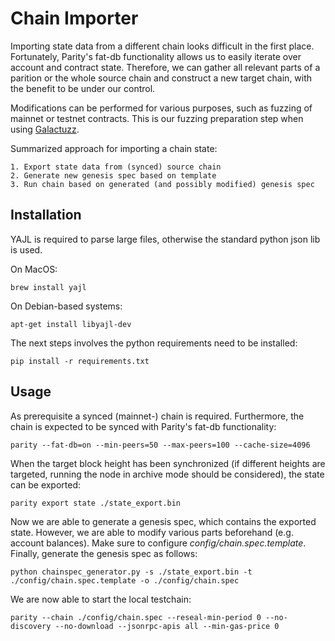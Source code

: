# Chain Importer

Importing state data from a different chain looks difficult in the first place. Fortunately, Parity's fat-db functionality allows us to easily iterate over account and contract state. Therefore, we can gather all relevant parts of a parition or the whole source chain and construct a new target chain, with the benefit to be under our control.

Modifications can be performed for various purposes, such as fuzzing of mainnet or testnet contracts. This is our fuzzing preparation step when using [Galactuzz](https://github.com/Ethermat/galactuzz).


Summarized approach for importing a chain state:

    1. Export state data from (synced) source chain
    2. Generate new genesis spec based on template
    3. Run chain based on generated (and possibly modified) genesis spec

## Installation
YAJL is required to parse large files, otherwise the standard python json lib is used. 

On MacOS:
```
brew install yajl
```

On Debian-based systems:
```
apt-get install libyajl-dev
```

The next steps involves the python requirements need to be installed:
```
pip install -r requirements.txt
```


## Usage

As prerequisite a synced (mainnet-) chain is required. Furthermore, the chain is expected to be synced with Parity's fat-db functionality:

 ```
parity --fat-db=on --min-peers=50 --max-peers=100 --cache-size=4096
 ```

 When the target block height has been synchronized (if different heights are targeted, running the node in archive mode should be considered), the state can be exported:

  ```
parity export state ./state_export.bin
  ```

Now we are able to generate a genesis spec, which contains the exported state. However, we are able to modify various parts beforehand (e.g. account balances). Make sure to configure *config/chain.spec.template*. Finally, generate the genesis spec as follows:

 ```
python chainspec_generator.py -s ./state_export.bin -t ./config/chain.spec.template -o ./config/chain.spec
 ```

We are now able to start the local testchain:
 ```
parity --chain ./config/chain.spec --reseal-min-period 0 --no-discovery --no-download --jsonrpc-apis all --min-gas-price 0
 ```
